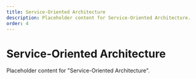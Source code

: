 ```yaml
---
title: Service-Oriented Architecture
description: Placeholder content for Service-Oriented Architecture.
order: 4
---
```


# Service-Oriented Architecture

Placeholder content for "Service-Oriented Architecture".

